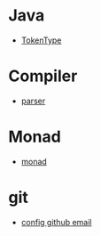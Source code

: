 # Java
 * [TokenType](https://github.com/marshallou/learning-notes/blob/master/Java/tokenType.md)
 
# Compiler
 * [parser](https://github.com/marshallou/learning-notes/blob/master/Compiler/parser.md)

# Monad
 * [monad]((https://github.com/marshallou/learning-notes/blob/master/FunctionalProgramming/Monad.md))

# git
* [config github email](https://help.github.com/articles/setting-your-commit-email-address-in-git/) 
